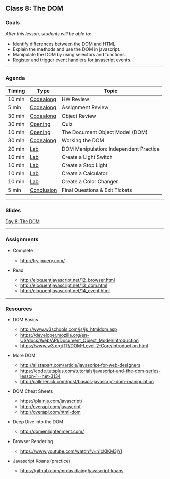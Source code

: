 ## Class 8: The DOM

### Goals
*After this lesson, students will be able to:*

* Identify differences between the DOM and HTML.
* Explain the methods and use the DOM in javascript.
* Manipulate the DOM by using selectors and functions.
* Register and trigger event handlers for javascript events.

---

### Agenda


| Timing | Type | Topic |
| --- | --- | --- |
| 10 min | [Codealong](#codealong) | HW Review |
| 5 min | [Codealong](#codealong) | Assignment Review |
| 30 min | [Codealong](#codealong) | Object Review |
| 30 min | [Opening](#opening) | Quiz |
| 10 min | [Opening](#opening) | The Document Object Model (DOM) |
| 30 min | [Codealong](#codealong1) | Working the DOM |
| 20 min | [Lab](#lab1) | DOM Manipulation: Independent Practice |
| 10 min | [Lab](#lab2)| Create a Light Switch |
| 10 min | [Lab](#lab2)| Create a Stop Light |
| 10 min | [Lab](#lab2)| Create a Calculator |
| 10 min | [Lab](#lab2)| Create a Color Changer |
| 5 min | [Conclusion](#conclusion) | Final Questions & Exit Tickets  |

---

### Slides

[Day 8: The DOM](http://ga-students.github.io/JS-BOS-03/8-the-dom/)

---

### Assignments

* Complete 
	- http://try.jquery.com/

* Read 
	- http://eloquentjavascript.net/12_browser.html
	- http://eloquentjavascript.net/13_dom.html
	- http://eloquentjavascript.net/14_event.html
	
---

### Resources
- DOM Basics
	- http://www.w3schools.com/js/js_htmldom.asp
	- https://developer.mozilla.org/en-US/docs/Web/API/Document_Object_Model/Introduction	
	- https://www.w3.org/TR/DOM-Level-2-Core/introduction.html

- More DOM
	- http://alistapart.com/article/javascript-for-web-designers
	- https://code.tutsplus.com/tutorials/javascript-and-the-dom-series-lesson-1--net-3134
	- http://callmenick.com/post/basics-javascript-dom-manipulation

- DOM Cheat Sheets
	- https://plainjs.com/javascript/
	- http://overapi.com/javascript
	- http://overapi.com/html-dom

- Deep Dive into the DOM
	- http://domenlightenment.com/

- Browser Rendering
	- https://www.youtube.com/watch?v=n1cKlKM3jYI

- Javascript Koans (practice)
	- https://github.com/mrdavidlaing/javascript-koans








